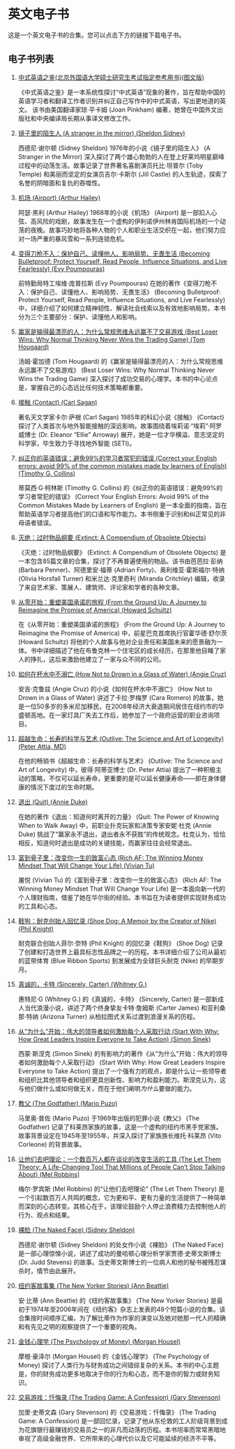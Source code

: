 # 英文电子书

这是一个英文电子书的合集。您可以点击下方的链接下载电子书。

## 电子书列表

1.  [中式英语之鉴(北京外国语大学硕士研究生考试指定参考用书)(图文版)](./%E4%B8%AD%E5%BC%8F%E8%8B%B1%E8%AF%AD%E4%B9%8B%E9%89%B4(%E5%8C%97%E4%BA%AC%E5%A4%96%E5%9B%BD%E8%AF%AD%E5%A4%A7%E5%AD%A6%E7%A1%95%E5%A3%AB%E7%A0%94%E7%A9%B6%E7%94%9F%E8%80%83%E8%AF%95%E6%8C%87%E5%AE%9A%E5%8F%82%E8%80%83%E7%94%A8%E4%B9%A6)(%E5%9B%BE%E6%96%87%E7%89%88).epub)

    《中式英语之鉴》是一本系统性探讨“中式英语”现象的著作，旨在帮助中国的英语学习者和翻译工作者识别并纠正自己写作中的中式英语，写出更地道的英文。 该书由美国翻译家琼·平卡姆 (Joan Pinkham) 编著，她曾在中国外文出版社和中央编译局长期从事译文修改工作。

2.  [镜子里的陌生人 (A stranger in the mirror) (Sheldon Sidney)](./A%20stranger%20in%20the%20mirror%20(Sheldon%20Sidney)%20.epub)

    西德尼·谢尔顿 (Sidney Sheldon) 1976年的小说《镜子里的陌生人》 (A Stranger in the Mirror) 深入探讨了两个雄心勃勃的人在登上好莱坞明星巅峰过程中的动荡生活。故事记录了世界著名喜剧演员托比·坦普尔 (Toby Temple) 和美丽而坚定的女演员吉尔·卡斯尔 (Jill Castle) 的人生轨迹，探索了名誉的阴暗面和复仇的吞噬性。

3.  [机场 (Airport) (Arthur Hailey)](./Airport%20(Arthur%20Hailey)%20.epub)

    阿瑟·黑利 (Arthur Hailey) 1968年的小说《机场》 (Airport) 是一部扣人心弦、高风险的戏剧，故事发生在一个虚构的伊利诺伊州林肯国际机场的一个动荡的夜晚。故事巧妙地将各种人物的个人和职业生活交织在一起，他们努力应对一场严重的暴风雪和一系列连锁危机。

4.  [变得刀枪不入：保护自己、读懂他人、影响局势、无畏生活 (Becoming Bulletproof: Protect Yourself, Read People, Influence Situations, and Live Fearlessly) (Evy Poumpouras)](./Becoming%20Bulletproof%20Protect%20Yourself,%20Read%20People,%20Influence%20Situations,%20and%20Live%20Fearlessly%20(Evy%20Poumpouras)%20.epub)

    前特勤局特工埃维·庞普拉斯 (Evy Poumpouras) 在她的著作《变得刀枪不入：保护自己、读懂他人、影响局势、无畏生活》 (Becoming Bulletproof: Protect Yourself, Read People, Influence Situations, and Live Fearlessly) 中，详细介绍了如何建立精神韧性、解读社会线索以及有效地影响局势。本书分为三个主要部分：保护、读懂他人和影响。

5.  [赢家是输得最漂亮的人：为什么常规思维永远赢不了交易游戏 (Best Loser Wins: Why Normal Thinking Never Wins the Trading Game) (Tom Hougaard)](./Best%20Loser%20Wins%20Why%20Normal%20Thinking%20Never%20Wins%20the%20Trading%20Game%20%E2%80%93%20written%20by%20a%20high-stake%20day%20trader%20(Tom%20Hougaard)%20.epub)

    汤姆·霍加德 (Tom Hougaard) 的《赢家是输得最漂亮的人：为什么常规思维永远赢不了交易游戏》 (Best Loser Wins: Why Normal Thinking Never Wins the Trading Game) 深入探讨了成功交易的心理学。本书的中心论点是，掌握自己的心态远比任何技术策略都重要。

6.  [接触 (Contact) (Carl Sagan)](./Contact%20(Carl%20Sagan)%20.epub)

    著名天文学家卡尔·萨根 (Carl Sagan) 1985年的科幻小说《接触》 (Contact) 探讨了人类首次与地外智能接触的深远影响。故事围绕着埃莉诺·“埃莉”·阿罗威博士 (Dr. Eleanor “Ellie” Arroway) 展开，她是一位才华横溢、意志坚定的科学家，毕生致力于寻找地外智能 (SETI)。

7.  [纠正你的英语错误：避免99%的学习者常犯的错误 (Correct your English errors: avoid 99% of the common mistakes made by learners of English) (Timothy G. Collins)](./Correct%20your%20English%20errors%20avoid%2099%20of%20the%20common%20mistakes%20made%20by%20learners%20of%20English%20by%20Collins,%20Timothy%20G%20(z-lib.org).epub)

    蒂莫西·G·柯林斯 (Timothy G. Collins) 的《纠正你的英语错误：避免99%的学习者常犯的错误》 (Correct Your English Errors: Avoid 99% of the Common Mistakes Made by Learners of English) 是一本全面的指南，旨在帮助英语学习者提高他们的口语和写作能力。本书侧重于识别和纠正常见的非母语者错误。

8.  [灭绝：过时物品纲要 (Extinct: A Compendium of Obsolete Objects)](./Extinct%20-%20A%20Compendium%20of%20Obsolete%20Objects%20(%20etc.).epub)

    《灭绝：过时物品纲要》 (Extinct: A Compendium of Obsolete Objects) 是一本包含85篇文章的合集，探讨了不再普遍使用的物品。该书由芭芭拉·彭纳 (Barbara Penner)、阿德里安·福蒂 (Adrian Forty)、奥利维亚·霍斯福尔·特纳 (Olivia Horsfall Turner) 和米兰达·克里奇利 (Miranda Critchley) 编辑，收录了来自艺术家、策展人、建筑师、评论家和学者的各种文章。

9.  [从零开始：重塑美国承诺的旅程 (From the Ground Up: A Journey to Reimagine the Promise of America) (Howard Schultz)](./From%20the%20Ground%20Up_%20A%20Journey%20to%20Reimagine%20the%20Promise%20of%20America%20-%20Howard%20Schultz.epub)

    在《从零开始：重塑美国承诺的旅程》 (From the Ground Up: A Journey to Reimagine the Promise of America) 中，前星巴克首席执行官霍华德·舒尔茨 (Howard Schultz) 将他的个人故事与他对企业责任和美国未来的愿景融为一体。书中详细描述了他在布鲁克林一个住宅区的成长经历，在那里他目睹了家人的挣扎，这后来激励他建立了一家与众不同的公司。

10. [如何在杯水中不溺亡 (How Not to Drown in a Glass of Water) (Angie Cruz)](./How%20Not%20to%20Drown%20in%20a%20Glass%20of%20Water%20(Angie%20Cruz)%20.epub)

    安吉·克鲁兹 (Angie Cruz) 的小说《如何在杯水中不溺亡》 (How Not to Drown in a Glass of Water) 讲述了卡拉·罗梅罗 (Cara Romero) 的故事，她是一位50多岁的多米尼加移民，在2008年经济大衰退期间居住在纽约市的华盛顿高地。在一家灯具厂失去工作后，她参加了一个政府运营的职业咨询项目。

11. [超越生命：长寿的科学与艺术 (Outlive: The Science and Art of Longevity) (Peter Attia, MD)](./Outlive%20-%20The%20Science%20and%20Art%20of%20Longevity%20(Peter%20Attia,%20MD)%20.epub)

    在他的畅销书《超越生命：长寿的科学与艺术》 (Outlive: The Science and Art of Longevity) 中，彼得·阿蒂亚博士 (Dr. Peter Attia) 提出了一种积极主动的策略，不仅可以延长寿命，更重要的是可以延长健康寿命——即在身体健康的情况下度过的生命时期。

12. [退出 (Quit) (Annie Duke)](./Quit%20(Annie%20Duke)%20.epub)

    在她的著作《退出：知道何时离开的力量》 (Quit: The Power of Knowing When to Walk Away) 中，前职业扑克玩家和决策专家安妮·杜克 (Annie Duke) 挑战了“赢家永不退出，退出者永不获胜”的传统观念。杜克认为，恰恰相反，知道何时退出是成功的关键技能，而赢家往往会经常退出。

13. [富到骨子里：改变你一生的致富心态 (Rich AF: The Winning Money Mindset That Will Change Your Life) (Vivian Tu)](./Rich%20AF%20The%20Winning%20Money%20Mindset%20That%20Will%20Change%20Your%20Life%20(Vivian%20Tu)%20.epub)

    屠悦 (Vivian Tu) 的《富到骨子里：改变你一生的致富心态》 (Rich AF: The Winning Money Mindset That Will Change Your Life) 是一本面向新一代的个人理财指南，借鉴了她在华尔街的经验。本书旨在为读者提供实现财务成功的工具和心态。

14. [鞋狗：耐克创始人回忆录 (Shoe Dog: A Memoir by the Creator of Nike) (Phil Knight)](./Shoe%20Dog%20A%20Memoir%20by%20the%20Creator%20of%20Nike%20(Knight,%20Phil)%20.epub)

    耐克联合创始人菲尔·奈特 (Phil Knight) 的回忆录《鞋狗》 (Shoe Dog) 记录了创建和打造世界上最具标志性品牌之一的历程。本书详细介绍了公司从最初的蓝带体育 (Blue Ribbon Sports) 到发展成为全球巨头耐克 (Nike) 的早期岁月。

15. [真诚的，卡特 (Sincerely, Carter) (Whitney G.)](./Sincerely,%20Carter%20(Whitney%20G)%20.epub)

    惠特尼·G (Whitney G.) 的《真诚的，卡特》 (Sincerely, Carter) 是一部新成人当代浪漫小说，讲述了两个终身挚友卡特·詹姆斯 (Carter James) 和亚利桑那·特纳 (Arizona Turner) 从柏拉图式关系过渡到浪漫关系的历程。

16. [从“为什么”开始：伟大的领导者如何激励每个人采取行动 (Start With Why: How Great Leaders Inspire Everyone to Take Action) (Simon Sinek)](./Start%20With%20Why_%20How%20Great%20Leaders%20Inspire%20Everyone%20to%20Take%20Action_nodrm.epub)

    西蒙·斯涅克 (Simon Sinek) 的有影响力的著作《从“为什么”开始：伟大的领导者如何激励每个人采取行动》 (Start With Why: How Great Leaders Inspire Everyone to Take Action) 提出了一个强有力的观点，即是什么让一些领导者和组织比其他领导者和组织更具创新性、影响力和盈利能力。斯涅克认为，这与他们做什么或如何做无关，而在于他们阐明*为什么*要做的能力。

17. [教父 (The Godfather) (Mario Puzo)](./The%20Godfather%20(Mario%20Puzo)%20.epub)

    马里奥·普佐 (Mario Puzo) 于1969年出版的犯罪小说《教父》 (The Godfather) 记录了科莱昂家族的故事，这是一个虚构的纽约市黑手党家族。故事背景设定在1945年至1955年，并深入探讨了家族族长维托·科莱昂 (Vito Corleone) 的背景故事。

18. [让他们去吧理论：一个数百万人都在谈论的改变生活的工具 (The Let Them Theory: A Life-Changing Tool That Millions of People Can’t Stop Talking About) (Mel Robbins)](./The%20Let%20Them%20Theory%20%E2%80%A2%20A%20Life-Changing%20Tool%20That%20Millions%20of%20People%20Can%E2%80%99t%20Stop%20Talking%20About%20(Mel%20Robbins)%20.epub)

    梅尔·罗宾斯 (Mel Robbins) 的“让他们去吧理论” (The Let Them Theory) 是一个引起数百万人共鸣的概念，它为更和平、更有力量的生活提供了一种简单而深刻的心态转变。其核心在于，该理论鼓励个人停止浪费精力去控制他人的行为、观点和结果。

19. [裸脸 (The Naked Face) (Sidney Sheldon)](./The%20Naked%20Face%20(Sidney%20Sheldon)%20.epub)

    西德尼·谢尔顿 (Sidney Sheldon) 的处女作小说《裸脸》 (The Naked Face) 是一部心理惊悚小说，讲述了成功的曼哈顿心理分析学家贾德·史蒂文斯博士 (Dr. Judd Stevens) 的故事。当史蒂文斯博士的一位病人和他的秘书被残忍谋杀时，情节由此展开。

20. [纽约客故事集 (The New Yorker Stories) (Ann Beattie)](./The%20New%20Yorker%20Stories%20(Beattie%20Ann)%20.epub)

    安·比蒂 (Ann Beattie) 的《纽约客故事集》 (The New Yorker Stories) 是最初于1974年至2006年间在《纽约客》杂志上发表的48个短篇小说的合集。该合集按时间顺序汇编，为了解比蒂作为作家的演变以及她对她那一代人的精确和有先见之明的观察提供了一个重要的视角。

21. [金钱心理学 (The Psychology of Money) (Morgan Housel)](./The%20Psychology%20of%20Money%20(Morgan%20Housel)%20.epub)

    摩根·豪泽尔 (Morgan Housel) 的《金钱心理学》 (The Psychology of Money) 探讨了人类行为与财务成功之间错综复杂的关系。本书的中心主题是，你的财务成功更多地取决于你的行为和心态，而不是你的智力或财务知识。

22. [交易游戏：忏悔录 (The Trading Game: A Confession) (Gary Stevenson)](./The%20Trading%20Game%20A%20Confession%20(Gary%20Stevenson)%20.epub)

    加里·史蒂文森 (Gary Stevenson) 的《交易游戏：忏悔录》 (The Trading Game: A Confession) 是一部回忆录，记录了他从东伦敦的工人阶级背景到成为花旗银行最赚钱的交易员之一的非凡而动荡的历程。本书坦率而常常黑暗地审视了高级金融世界、它所带来的心理代价以及它可能延续的经济不平等。
